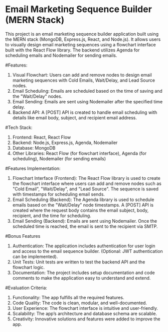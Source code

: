 <h1>Email Marketing Sequence Builder (MERN Stack)</h1>

This project is an email marketing sequence builder application built using the MERN stack (MongoDB, Express.js, React, and Node.js). 
It allows users to visually design email marketing sequences using a flowchart interface built with the React Flow library.
The backend utilizes Agenda for scheduling emails and Nodemailer for sending emails.

#Features:
  1. Visual Flowchart: Users can add and remove nodes to design email marketing sequences with Cold Emails, Wait/Delay, and Lead Source nodes.
  2. Email Scheduling: Emails are scheduled based on the time of saving and the "Wait/Delay" nodes.
  3. Email Sending: Emails are sent using Nodemailer after the specified time delay.
  4. Backend API: A [POST] API is created to handle email scheduling with details like email body, subject, and recipient email address.

#Tech Stack:
  1. Frontend: React, React Flow
  2. Backend: Node.js, Express.js, Agenda, Nodemailer
  3. Database: MongoDB
  4. Other Libraries: React Flow (for flowchart interface), Agenda (for scheduling), Nodemailer (for sending emails)

#Features Implementation:
  1. Flowchart Interface (Frontend): The React Flow library is used to create the flowchart interface where users can add and remove nodes
      such as "Cold Email", "Wait/Delay", and "Lead Source". The sequence is saved with timestamps for scheduling email sends.
  2. Email Scheduling (Backend): The Agenda library is used to schedule emails based on the "Wait/Delay" node timestamps.
     A [POST] API is created where the request body contains the email subject, body, recipient, and the time for scheduling.
  3. Email Sending (Backend): Emails are sent using Nodemailer. Once the scheduled time is reached, the email is sent to the recipient via SMTP.

#Bonus Features
  1. Authentication: The application includes authentication for user login and access to the email sequence builder. (Optional: JWT authentication can be implemented).
  2. Unit Tests: Unit tests are written to test the backend API and the flowchart logic.
  3. Documentation: The project includes setup documentation and code comments to make the application easy to understand and extend.


#Evaluation Criteria:
  1. Functionality: The app fulfills all the required features.
  2. Code Quality: The code is clean, modular, and well-documented.
  3. User Experience: The flowchart interface is intuitive and user-friendly.
  4. Scalability: The app’s architecture and database schema are scalable.
  5. Creativity: Innovative solutions and features were added to improve the app.
